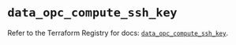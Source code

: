 # `data_opc_compute_ssh_key`

Refer to the Terraform Registry for docs: [`data_opc_compute_ssh_key`](https://registry.terraform.io/providers/hashicorp/opc/1.4.1/docs/data-sources/compute_ssh_key).
